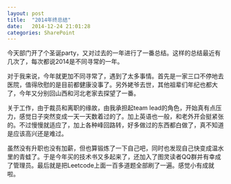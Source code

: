 ```yaml
---
layout: post
title:  "2014年终总结"
date:   2014-12-24 21:01:28
categories: SharePoint
---
```

今天部门开了个圣诞party，又对过去的一年进行了一番总结。这样的总结最近有几次了，每次都说2014是不同寻常的一年。

对于我来说，今年就更加不同寻常了，遇到了太多事情。首先是一家三口不停地去医院，值得欣慰的是目前都健康没事了。另外姥爷去世，其他祖辈们年纪也都大了，今年又分别回山西和河北老家去探望了一番。

关于工作，由于裁员和离职的缘故，由我承担起team lead的角色，开始真有点压力，感觉日子突然变成一天一天数着过的了。加上英语也一般，和老外开会挺紧张的。不过慢慢就适应了，加上各种峰回路转，好多做过的东西都白做了，真不知道是应该高兴还是难过。

虽然没有升职也没有加薪，但也算锻炼了一下自己吧，同时也发现自己快变成温水里的青蛙了。于是今年买的技术书又多起来了，还加入了图灵读者QQ群并有幸成了管理员。最后就是把Leetcode上面一百多道题全部刷了一遍。感觉小有成就啦。